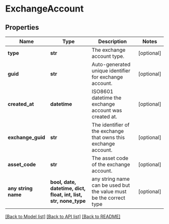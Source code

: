# ExchangeAccount


## Properties
Name | Type | Description | Notes
------------ | ------------- | ------------- | -------------
**type** | **str** | The exchange account type. | [optional] 
**guid** | **str** | Auto-generated unique identifier for exchange account. | [optional] 
**created_at** | **datetime** | ISO8601 datetime the exchange account was created at. | [optional] 
**exchange_guid** | **str** | The identifier of the exchange that owns this exchange account. | [optional] 
**asset_code** | **str** | The asset code of the exchange account. | [optional] 
**any string name** | **bool, date, datetime, dict, float, int, list, str, none_type** | any string name can be used but the value must be the correct type | [optional]

[[Back to Model list]](../README.md#documentation-for-models) [[Back to API list]](../README.md#documentation-for-api-endpoints) [[Back to README]](../README.md)


